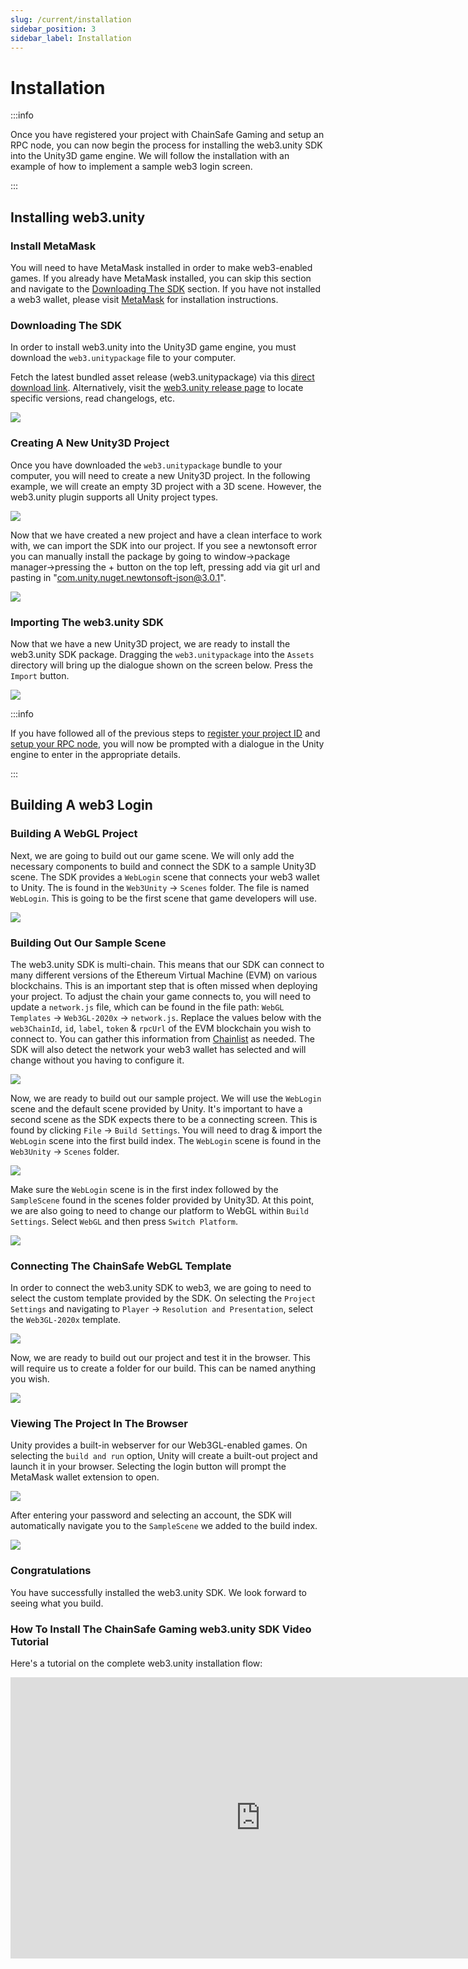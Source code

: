 ```yaml
---
slug: /current/installation
sidebar_position: 3
sidebar_label: Installation
---
```



# Installation

:::info

Once you have registered your project with ChainSafe Gaming and setup an RPC node, you can now begin the process for installing the web3.unity SDK into the Unity3D game engine. We will follow the installation with an example of how to implement a sample web3 login screen.

:::

## Installing web3.unity

### Install MetaMask

You will need to have MetaMask installed in order to make web3-enabled games. If you already have MetaMask installed, you can skip this section and navigate to the [Downloading The SDK](#downloading-the-sdk) section. If you have not installed a web3 wallet, please visit [MetaMask](https://t.co/8UNUrkShG6) for installation instructions.&#x20;

### Downloading The SDK

In order to install web3.unity into the Unity3D game engine, you must download the `web3.unitypackage` file to your computer.

Fetch the latest bundled asset release (web3.unitypackage) via this [direct download link](https://github.com/ChainSafe/web3.unity/releases/latest/download/web3.unitypackage).  Alternatively, visit the [web3.unity release page](https://github.com/ChainSafe/web3.unity/releases) to locate specific versions, read changelogs, etc.

![](v2Assets/step3.png)

### Creating A New Unity3D Project

Once you have downloaded the `web3.unitypackage` bundle to your computer, you will need to create a new Unity3D project. In the following example, we will create an empty 3D project with a 3D scene. However, the web3.unity plugin supports all Unity project types. 

&#x20;

![](v2Assets/new_project.png)

Now that we have created a new project and have a clean interface to work with, we can import the SDK into our project. If you see a newtonsoft error you can manually install the package by going to window->package manager->pressing the + button on the top left, pressing add via git url and pasting in "com.unity.nuget.newtonsoft-json@3.0.1".

![](v2Assets/step4.png)

### Importing The web3.unity SDK

Now that we have a new Unity3D project, we are ready to install the web3.unity SDK package. Dragging the `web3.unitypackage` into the `Assets` directory will bring up the dialogue shown on the screen below. Press the `Import` button.

![](v2Assets/step5.png)

:::info

If you have followed all of the previous steps to [register your project ID](https://docs.gaming.chainsafe.io/current/project-id-registration) and [setup your RPC node](https://docs.gaming.chainsafe.io/current/setting-up-an-rpc-node), you will now be prompted with a dialogue in the Unity engine to enter in the appropriate details.

:::

## Building A web3 Login

### Building A WebGL Project

Next, we are going to build out our game scene. We will only add the necessary components to build and connect the SDK to a sample Unity3D scene. The SDK provides a `WebLogin` scene that connects your web3 wallet to Unity. The is found in the `Web3Unity` -> `Scenes` folder. The file is named `WebLogin`. This is going to be the first scene that game developers will use.

![](<v2Assets/WebLogin.png>)

### Building Out Our Sample Scene

The web3.unity SDK is multi-chain. This means that our SDK can connect to many different versions of the Ethereum Virtual Machine (EVM) on various blockchains. This is an important step that is often missed when deploying your project. To adjust the chain your game connects to, you will need to update a `network.js` file, which can be found in the file path: `WebGL Templates` -> `Web3GL-2020x` -> `network.js`. Replace the values below with the `web3ChainId`, `id`, `label`, `token` & `rpcUrl` of the EVM blockchain you wish to connect to. You can gather this information from [Chainlist](https://chainlist.org) as needed. The SDK will also detect the network your web3 wallet has selected and will change without you having to configure it.

&#x20;

![](<v2Assets/step7.png>)

Now, we are ready to build out our sample project. We will use the `WebLogin` scene and the default scene provided by Unity. It's important to have a second scene as the SDK expects there to be a connecting screen. This is found by clicking `File` -> `Build Settings`. You will need to drag & import the `WebLogin` scene into the first build index. The `WebLogin` scene is found in the `Web3Unity` -> `Scenes` folder.

![](v2Assets/WebLogin.png)

Make sure the `WebLogin` scene is in the first index followed by the `SampleScene` found in the scenes folder provided by Unity3D. At this point, we are also going to need to change our platform to WebGL within `Build Settings`. Select `WebGL` and then press `Switch Platform`.

![](v2Assets/step8.png)

### Connecting The ChainSafe WebGL Template

In order to connect the web3.unity SDK to web3, we are going to need to select the custom template provided by the SDK.  On selecting the `Project Settings` and navigating to `Player` -> `Resolution and Presentation`, select the `Web3GL-2020x` template.&#x20;

![](v2Assets/step9.png)

Now, we are ready to build out our project and test it in the browser. This will require us to create a folder for our build. This can be named anything you wish.

![](v2Assets/step10.png)

### Viewing The Project In The Browser

Unity provides a built-in webserver for our Web3GL-enabled games. On selecting the `build and run` option, Unity will create a built-out project and launch it in your browser. Selecting the login button will prompt the MetaMask wallet extension to open.&#x20;

![](v2Assets/sign_in_metamask.png)

After entering your password and selecting an account, the SDK will automatically navigate you to the `SampleScene` we added to the build index.

![](v2Assets/empty_login_scene.png)

### Congratulations

You have successfully installed the web3.unity SDK. We look forward to seeing what you build.

### How To Install The ChainSafe Gaming web3.unity SDK Video Tutorial

Here's a tutorial on the complete web3.unity installation flow: 
<iframe width="800" height="450" src="https://www.youtube.com/embed/9QtcXo_6izw?list=PLPn3rQCo3XrMkgAqFRtih9xGIKciD0b0N" title="How To Install The ChainSafe Gaming web3.unity SDK" frameborder="0" allow="accelerometer; autoplay; clipboard-write; encrypted-media; gyroscope; picture-in-picture; web-share" allowfullscreen></iframe>

